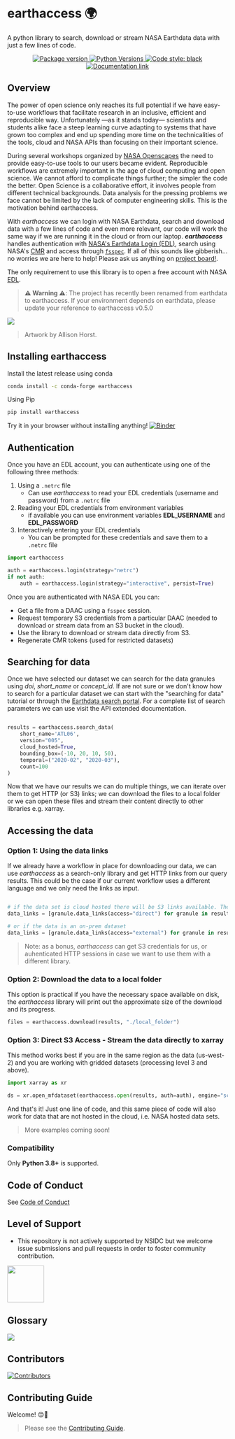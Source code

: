 # **earthaccess** 🌍
A python library to search, download or stream NASA Earthdata data with just a few lines of code. 


<p align="center">

<a href="https://pypi.org/project/earthdata" target="_blank">
    <img src="https://img.shields.io/pypi/v/earthdata?color=%2334D058&label=pypi%20package" alt="Package version">
</a>

<a href="https://pypi.org/project/earthdata/" target="_blank">
    <img src="https://img.shields.io/pypi/pyversions/earthdata.svg" alt="Python Versions">
</a>

<a href="https://github.com/psf/black" target="_blank">
    <img src="https://img.shields.io/badge/code%20style-black-000000.svg" alt="Code style: black">
</a>

<a href="https://nsidc.github.io/earthdata/" target="_blank">
    <img src="https://readthedocs.org/projects/earthdata/badge/?version=latest&style=plastic" alt="Documentation link">
</a>

</p>

## Overview

The power of open science only reaches its full potential if we have easy-to-use workflows that facilitate research in an inclusive, efficient and reproducible way. Unfortunately —as it stands today— scientists and students alike face a steep learning curve adapting to systems that have grown too complex and end up spending more time on the technicalities of the tools, cloud and NASA APIs than focusing on their important science.

During several workshops organized by [NASA Openscapes](https://nasa-openscapes.github.io/events.html) the need to provide easy-to-use tools to our users became evident. Reproducible  workflows are extremely important in the age of cloud computing and open science. We cannot afford to complicate things further; the simpler the code the better. Open Science is a collaborative effort, it involves people from different technical backgrounds. Data analysis for the pressing problems we face cannot be limited by the lack of computer engineering skills. This is the motivation behind earthaccess.


With *earthaccess* we can login with NASA Earthdata, search and download data with a few lines of code and even more relevant, our code will work the same way if we are running it in the cloud or from our laptop. ***earthaccess*** handles authentication with [NASA's Earthdata Login (EDL)](https://urs.earthdata.nasa.gov), search using NASA's [CMR](https://cmr.earthdata.nasa.gov/search/site/docs/search/api.html) and access through [`fsspec`](https://github.com/fsspec/filesystem_spec). If all of this sounds like gibberish... no worries we are here to help! Please ask us anything on [project board!](https://github.com/nsidc/earthdata/discussions).

The only requirement to use this library is to open a free account with NASA [EDL](https://urs.earthdata.nasa.gov).





> **⚠️ Warning ⚠️**: The project has recently been renamed from earthdata to earthaccess. If your environment depends on earthdata, please update your reference to earthaccess v0.5.0

<img src="https://user-images.githubusercontent.com/717735/205374132-78dfec51-3998-4862-89bc-d14610bf1b89.jpg" />

> Artwork by Allison Horst.


## Installing earthaccess

Install the latest release using conda

```bash
conda install -c conda-forge earthaccess
```

Using Pip

```bash
pip install earthaccess
```

Try it in your browser without installing anything! [![Binder](https://mybinder.org/badge_logo.svg)](https://mybinder.org/v2/gh/nsidc/earthdata/main)

## Authentication

Once you have an EDL account, you can authenticate using one of the following three methods:

1. Using a `.netrc` file
    * Can use *earthaccess* to read your EDL credentials (username and password) from a `.netrc` file
2. Reading your EDL credentials from environment variables
    * if available you can use environment variables **EDL_USERNAME** and **EDL_PASSWORD**
3. Interactively entering your EDL credentials
    * You can be prompted for these credentials and save them to a `.netrc` file

```python
import earthaccess

auth = earthaccess.login(strategy="netrc")
if not auth:
    auth = earthaccess.login(strategy="interactive", persist=True)
 ```

Once you are authenticated with NASA EDL you can:

* Get a file from a DAAC using a `fsspec` session.
* Request temporary S3 credentials from a particular DAAC (needed to download or stream data from an S3 bucket in the cloud).
* Use the library to download or stream data directly from S3.
* Regenerate CMR tokens (used for restricted datasets)


## Searching for data

Once we have selected our dataset we can search for the data granules using *doi*, *short_name* or *concept_id*.
If are not sure or we don't know how to search for a particular dataset we can start with the "searching for data" tutorial or through the [Earthdata search portal](https://search.earthdata.nasa.gov/). For a complete list of search parameters we can use visit the API extended documentation.

```python

results = earthaccess.search_data(
    short_name='ATL06',
    version="005",
    cloud_hosted=True,
    bounding_box=(-10, 20, 10, 50),
    temporal=("2020-02", "2020-03"),
    count=100
)


```

Now that we have our results we can do multiple things, we can iterate over them to get HTTP (or S3) links; we can download the files to a local folder or we can open these files and stream their content directly to other libraries e.g. xarray.

## Accessing the data

### Option 1: Using the data links

If we already have a workflow in place for downloading our data, we can use *earthaccess* as a search-only library and get HTTP links from our query results. This could be the case if our current workflow uses a different language and we only need the links as input.

```python

# if the data set is cloud hosted there will be S3 links available. The access parameter accepts "direct" or "external", direct access is only possible if you are in the us-west-2 region in the cloud.
data_links = [granule.data_links(access="direct") for granule in results]

# or if the data is an on-prem dataset
data_links = [granule.data_links(access="external") for granule in results]

```

> Note: as a bonus, *earthaccess* can get S3 credentials for us, or auhenticated HTTP sessions in case we want to use them with a different library.

### Option 2: Download the data to a local folder

This option is practical if you have the necessary space available on disk, the *earthaccess* library will print out the approximate size of the download and its progress.
```python
files = earthaccess.download(results, "./local_folder")

```

### Option 3: Direct S3 Access - Stream the data directly to xarray

This method works best if you are in the same region as the data (us-west-2) and you are working with gridded datasets (processing level 3 and above).

```python
import xarray as xr

ds = xr.open_mfdataset(earthaccess.open(results, auth=auth), engine="scipy")

```

And that's it! Just one line of code, and this same piece of code will also work for data that are not hosted in the cloud, i.e. NASA hosted data sets.


> More examples coming soon!


### Compatibility

Only **Python 3.8+** is supported.

## Code of Conduct

See [Code of Conduct](CODE_OF_CONDUCT.md)

## Level of Support

* This repository is not actively supported by NSIDC but we welcome issue submissions and pull requests in order to foster community contribution.

<img src="https://raw.githubusercontent.com/nsidc/earthdata/main/docs/nsidc-logo.png" width="84px" />

## Glossary

<a href="https://www.earthdata.nasa.gov/learn/glossary"><img src="https://auth.ops.maap-project.org/cas/images/urs-logo.png" /></a>

## Contributors

[![Contributors](https://contrib.rocks/image?repo=nsidc/earthdata)](https://github.com/nsidc/earthdata/graphs/contributors)

## Contributing Guide

Welcome! 😊👋

> Please see the [Contributing Guide](CONTRIBUTING.md).

